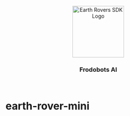 <p align="center">
  <img src="https://cdn.prod.website-files.com/66042185882fa3428f4dd6f1/662bee5b5ef7ed094186a56a_frodobots_ai_logo-p-500.png" alt="Earth Rovers SDK Logo" width="140">
  <h3 align="center">Frodobots AI</h3>
  <br>
</p>

# earth-rover-mini
